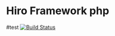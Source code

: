 
# Hiro Framework php

#test
[![Build Status](https://travis-ci.org/bgruszka/hiro.svg?branch=master)](https://travis-ci.org/bgruszka/hiro)
